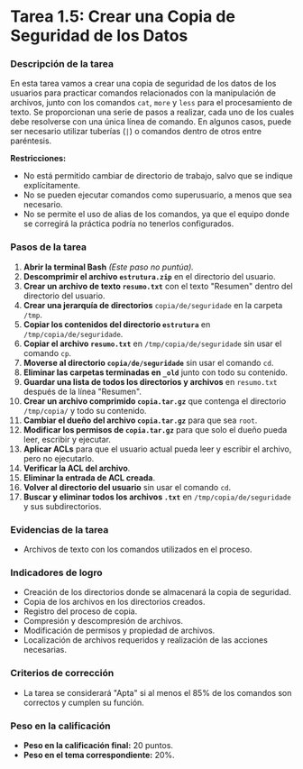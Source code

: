 # **Tarea 1.5: Crear una Copia de Seguridad de los Datos**

### **Descripción de la tarea**

En esta tarea vamos a crear una copia de seguridad de los datos de los usuarios para practicar comandos relacionados con la manipulación de archivos, junto con los comandos `cat`, `more` y `less` para el procesamiento de texto. Se proporcionan una serie de pasos a realizar, cada uno de los cuales debe resolverse con una única línea de comando. En algunos casos, puede ser necesario utilizar tuberías (`|`) o comandos dentro de otros entre paréntesis.

**Restricciones:**  
- No está permitido cambiar de directorio de trabajo, salvo que se indique explícitamente.  
- No se pueden ejecutar comandos como superusuario, a menos que sea necesario.  
- No se permite el uso de alias de los comandos, ya que el equipo donde se corregirá la práctica podría no tenerlos configurados.  

### **Pasos de la tarea**

1. **Abrir la terminal Bash** *(Este paso no puntúa).*
2. **Descomprimir el archivo `estrutura.zip`** en el directorio del usuario.
3. **Crear un archivo de texto `resumo.txt`** con el texto "Resumen" dentro del directorio del usuario.
4. **Crear una jerarquía de directorios** `copia/de/seguridade` en la carpeta `/tmp`.
5. **Copiar los contenidos del directorio `estrutura`** en `/tmp/copia/de/seguridade`.
6. **Copiar el archivo `resumo.txt`** en `/tmp/copia/de/seguridade` sin usar el comando `cp`.
7. **Moverse al directorio `copia/de/seguridade`** sin usar el comando `cd`.
8. **Eliminar las carpetas terminadas en `_old`** junto con todo su contenido.
9. **Guardar una lista de todos los directorios y archivos** en `resumo.txt` después de la línea "Resumen".
10. **Crear un archivo comprimido `copia.tar.gz`** que contenga el directorio `/tmp/copia/` y todo su contenido.
11. **Cambiar el dueño del archivo `copia.tar.gz`** para que sea `root`.
12. **Modificar los permisos de `copia.tar.gz`** para que solo el dueño pueda leer, escribir y ejecutar.
13. **Aplicar ACLs** para que el usuario actual pueda leer y escribir el archivo, pero no ejecutarlo.
14. **Verificar la ACL del archivo**.
15. **Eliminar la entrada de ACL creada**.
16. **Volver al directorio del usuario** sin usar el comando `cd`.
17. **Buscar y eliminar todos los archivos `.txt`** en `/tmp/copia/de/seguridade` y sus subdirectorios.

### **Evidencias de la tarea**

- Archivos de texto con los comandos utilizados en el proceso.

### **Indicadores de logro**

- Creación de los directorios donde se almacenará la copia de seguridad.  
- Copia de los archivos en los directorios creados.  
- Registro del proceso de copia.  
- Compresión y descompresión de archivos.  
- Modificación de permisos y propiedad de archivos.  
- Localización de archivos requeridos y realización de las acciones necesarias.  

### **Criterios de corrección**

- La tarea se considerará "Apta" si al menos el 85% de los comandos son correctos y cumplen su función.

### **Peso en la calificación**

- **Peso en la calificación final:** 20 puntos.  
- **Peso en el tema correspondiente:** 20%.

